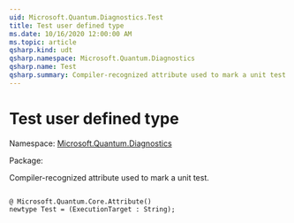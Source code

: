 ```yaml
---
uid: Microsoft.Quantum.Diagnostics.Test
title: Test user defined type
ms.date: 10/16/2020 12:00:00 AM
ms.topic: article
qsharp.kind: udt
qsharp.namespace: Microsoft.Quantum.Diagnostics
qsharp.name: Test
qsharp.summary: Compiler-recognized attribute used to mark a unit test.
---
```


# Test user defined type

Namespace: [Microsoft.Quantum.Diagnostics](xref:Microsoft.Quantum.Diagnostics)

Package: [](https://nuget.org/packages/)


Compiler-recognized attribute used to mark a unit test.

```Q#

@ Microsoft.Quantum.Core.Attribute()
newtype Test = (ExecutionTarget : String);
```

